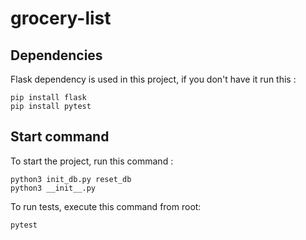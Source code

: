 # grocery-list

## Dependencies

Flask dependency is used in this project, if you don't have it run this :

```
pip install flask
pip install pytest
```

## Start command

To start the project, run this command :

```
python3 init_db.py reset_db
python3 __init__.py
```

To run tests, execute this command from root:

```
pytest
```